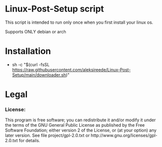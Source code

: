 # Linux-Post-Setup script
This script is intended to run only once when you first install your linux os.

Supports ONLY debian or arch


# Installation
- sh -c "$(curl -fsSL https://raw.githubusercontent.com/aleksireede/Linux-Post-Setup/main/downloader.sh)"
# Legal
<h3>License:</h3>
This program is free software; you can redistribute it and/or modify it under the terms of the GNU General Public License as published by the Free Software Foundation; either version 2 of the License, or (at your option) any later version.
See file project/gpl-2.0.txt or http://www.gnu.org/licenses/gpl-2.0.txt for details.
